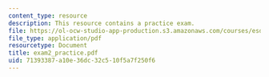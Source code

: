 ```yaml
---
content_type: resource
description: This resource contains a practice exam.
file: https://ol-ocw-studio-app-production.s3.amazonaws.com/courses/esd-86-models-data-and-inference-for-socio-technical-systems-spring-2007/71393387a10e36dc32c510f5a7f250f6_exam2_practice.pdf
file_type: application/pdf
resourcetype: Document
title: exam2_practice.pdf
uid: 71393387-a10e-36dc-32c5-10f5a7f250f6
---
```

